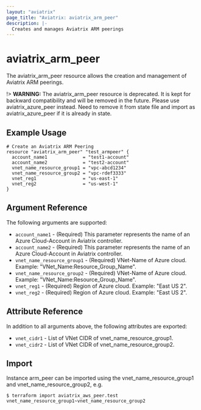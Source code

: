 ```yaml
---
layout: "aviatrix"
page_title: "Aviatrix: aviatrix_arm_peer"
description: |-
  Creates and manages Aviatrix ARM peerings
---
```


# aviatrix_arm_peer

The aviatrix_arm_peer resource allows the creation and management of Aviatrix ARM peerings.

!> **WARNING:** The aviatrix_arm_peer resource is deprecated. It is kept for backward compatibility and will be removed in the future. Please use aviatrix_azure_peer instead. Need to remove it from state file and import as aviatrix_azure_peer if it is already in state.

## Example Usage

```hcl
# Create an Aviatrix ARM Peering
resource "aviatrix_arm_peer" "test_armpeer" {
  account_name1             = "test1-account"
  account_name2             = "test2-account"
  vnet_name_resource_group1 = "vpc-abcd1234"
  vnet_name_resource_group2 = "vpc-rdef3333"
  vnet_reg1                 = "us-east-1"
  vnet_reg2                 = "us-west-1"
}
```

## Argument Reference

The following arguments are supported:

* `account_name1` - (Required) This parameter represents the name of an Azure Cloud-Account in Aviatrix controller.
* `account_name2` - (Required) This parameter represents the name of an Azure Cloud-Account in Aviatrix controller.
* `vnet_name_resource_group1` - (Required) VNet-Name of Azure cloud. Example: "VNet_Name:Resource_Group_Name".
* `vnet_name_resource_group2` - (Required) VNet-Name of Azure cloud. Example: "VNet_Name:Resource_Group_Name".
* `vnet_reg1` - (Required) Region of Azure cloud. Example: "East US 2".
* `vnet_reg2` - (Required) Region of Azure cloud. Example: "East US 2".

## Attribute Reference

In addition to all arguments above, the following attributes are exported:

* `vnet_cidr1` - List of VNet CIDR of vnet_name_resource_group1.
* `vnet_cidr2` - List of VNet CIDR of vnet_name_resource_group2.

## Import

Instance arm_peer can be imported using the vnet_name_resource_group1 and vnet_name_resource_group2, e.g.

```
$ terraform import aviatrix_aws_peer.test vnet_name_resource_group1~vnet_name_resource_group2
```
